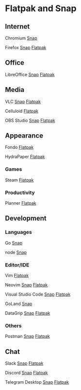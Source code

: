 # Flatpak and Snap

## Internet

Chromium
[Snap](https://snapcraft.io/chromium)

Firefox
[Snap](https://snapcraft.io/firefox)
[Flatpak](https://flathub.org/apps/details/org.mozilla.firefox)

## Office

LibreOffice
[Snap](https://snapcraft.io/libreoffice)
[Flatpak](https://flathub.org/apps/details/org.libreoffice.LibreOffice)

## Media

VLC
[Snap](https://snapcraft.io/vlc)
[Flatpak](https://flathub.org/apps/search/vlc)

Celluloid
[Flatpak](https://flathub.org/apps/details/io.github.celluloid_player.Celluloid)

OBS Studio
[Snap](https://snapcraft.io/obs-studio)
[Flatpak](https://flathub.org/apps/details/com.obsproject.Studio)

## Appearance

Fondo
[Flatpak](https://flathub.org/apps/details/com.github.calo001.fondo)

HydraPaper
[Flatpak](https://flathub.org/apps/details/org.gabmus.hydrapaper)

### Games

Steam
[Flatpak](https://flathub.org/apps/details/com.valvesoftware.Steam)

### Productivity

Planner
[Flatpak](https://flathub.org/apps/details/com.github.alainm23.planner)

## Development

### Languages

Go
[Snap](https://snapcraft.io/go)

node
[Snap](https://snapcraft.io/node)

### Editor/IDE

Vim
[Flatpak](https://flathub.org/apps/details/org.vim.Vim)

Neovim
[Snap](https://snapcraft.io/nvim)
[Flatpak](https://flathub.org/apps/details/io.neovim.nvim)

Visual Studio Code
[Snap](https://snapcraft.io/code)
[Flatpak](https://snapcraft.io/code)

GoLand
[Snap](https://snapcraft.io/goland)

DataGrip
[Snap](https://snapcraft.io/datagrip)
[Flatpak](https://flathub.org/apps/details/com.jetbrains.DataGrip)

### Others

Postman
[Snap](https://snapcraft.io/postman)
[Flatpak](https://flathub.org/apps/details/com.getpostman.Postman)

## Chat

Slack
[Snap](https://snapcraft.io/slack)
[Flatpak](https://flathub.org/apps/details/com.slack.Slack)

Discord
[Snap](https://snapcraft.io/discord)
[Flatpak](https://flathub.org/apps/details/com.discordapp.Discord)

Telegram Desktop
[Snap](https://snapcraft.io/telegram-desktop)
[Flatpak](https://flathub.org/apps/details/org.telegram.desktop)
